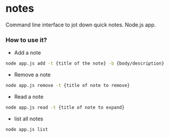 # notes

Command line interface to jot down quick notes.
Node.js app. 

### How to use it? 

- Add a note
```bash
node app.js add -t {title of the note} -b {body/description}
```

- Remove a note
```bash
node app.js remove -t {title of note to remove}
```

- Read a note
```bash
node app.js read -t {title of note to expand}
```

- list all notes
```bash
node app.js list
```